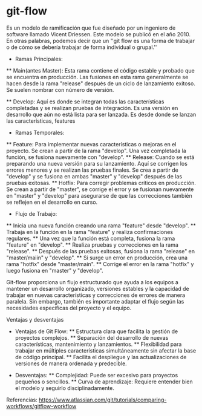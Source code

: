 # git-flow

Es un modelo de ramificación que fue diseñado por un ingeniero de software llamado Vicent Driessen. Este modelo se publicó en el año 2010. En otras palabras, podemos decir que un ''git flow es una forma de trabajar o de cómo se debería trabajar de forma individual o grupal.''

* Ramas Principales:

** Main(antes Master): Esta rama contiene el código estable y probado que se encuentra en producción. Las fusiones en esta rama generalmente se hacen desde la rama "release" después de un ciclo de lanzamiento exitoso. Se suelen nombrar con número de versión.

** Develop: Aquí es donde se integran todas las características completadas y se realizan pruebas de integración. Es una versión en desarrollo que aún no está lista para ser lanzada. Es desde donde se lanzan las características, features

* Ramas Temporales:

** Feature: Para implementar nuevas características o mejoras en el proyecto. Se crean a partir de la rama "develop". Una vez completada la función, se fusiona nuevamente con "develop".
** Release: Cuando se está preparando una nueva versión para su lanzamiento. Aquí se corrigen los errores menores y se realizan las pruebas finales. Se crea a partir de "develop" y se fusiona en ambas "master" y "develop" después de las pruebas exitosas.
** Hotfix: Para corregir problemas críticos en producción. Se crean a partir de "master", se corrige el error y se fusionan nuevamente en "master" y "develop" para asegurarse de que las correcciones también se reflejen en el desarrollo en curso.

* Flujo de Trabajo:

** Inicia una nueva función creando una rama "feature" desde "develop".
** Trabaja en la función en la rama "feature" y realiza confirmaciones regulares.
** Una vez que la función está completa, fusiona la rama "feature" en "develop".
** Realiza pruebas y correcciones en la rama "release".
** Después de las pruebas exitosas, fusiona la rama "release" en "master/maiin" y "develop".
** Si surge un error en producción, crea una rama "hotfix" desde "master/main".
** Corrige el error en la rama "hotfix" y luego fusiona en "master" y "develop".

Git-flow proporciona un flujo estructurado que ayuda a los equipos a mantener un desarrollo organizado, versiones estables y la capacidad de trabajar en nuevas características y correcciones de errores de manera paralela. Sin embargo, también es importante adaptar el flujo según las necesidades específicas del proyecto y el equipo.

Ventajas y desventajas

* Ventajas de Git Flow:
** Estructura clara que facilita la gestión de proyectos complejos.
** Separación del desarrollo de nuevas características, mantenimiento y lanzamientos.
** Flexibilidad para trabajar en múltiples características simultáneamente sin afectar la base de código principal.
** Facilita el despliegue y las actualizaciones de versiones de manera ordenada y predecible.

* Desventajas:
** Complejidad: Puede ser excesivo para proyectos pequeños o sencillos.
** Curva de aprendizaje: Requiere entender bien el modelo y seguirlo disciplinadamente.

Referencias: https://www.atlassian.com/git/tutorials/comparing-workflows/gitflow-workflow
